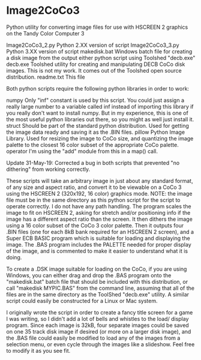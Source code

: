 # Image2CoCo3
Python utility for converting image files for use with HSCREEN 2 graphics on the Tandy Color Computer 3

Image2CoCo3_2.py	Python 2.XX version of script
Image2CoCo3_3.py	Python 3.XX version of script
makedisk.bat		Windows batch file for creating a disk image from the
			output either python script using Toolshed "decb.exe"
decb.exe		Toolshed utility for creating and manipulating DECB
			CoCo disk images. This is not my work. It comes out 
			of the Toolshed open source distribution.
readme.txt		This file


Both python scripts require the following python libraries in order to work:

numpy 		Only "inf" constant is used by this script. You could just 
		assign a really large number to a variable called inf instead of 
		importing this library if you really don't want to install numpy. 
		But in my experience, this is one of the most useful python 
		libraries out there, so you might as well just install it.
struct 		Should be part of the standard python distribution. Used for 
		getting the image data ready and saving it as the .BIN files.
pillow		Python Image Library. Used for resizing the image to CoCo size, 
		and quantizing the image palette to the closest 16 color subset
		of the appropriate CoCo palette.
operator	I'm using the "add" module from this in a map() call.


Update 31-May-19: Corrected a bug in both scripts that prevented "no dithering"
from working correctly.

These scripts will take an arbitrary image in just about any standard format, 
of any size and aspect ratio, and convert it to be viewable on a CoCo 3 using 
the HSCREEN 2 (320x192, 16 color) graphics mode. NOTE: the image file must be 
in the same directory as this python script for the script to operate correctly. 
I do not have any path handling. The program scales the image to fit on HSCREEN 
2, asking for stretch and/or positioning info if the image has a different 
aspect ratio than the screen. It then dithers the image using a 16 color subset 
of the CoCo 3 color palette. Then it outputs four .BIN files (one for each 8kB 
bank required for an HSCREEN 2 screen), and a Super ECB BASIC program which is 
suitable for loading and displaying the image. The .BAS program includes the 
PALETTE needed for proper display of the image, and is commented to make it 
easier to understand what it is doing. 

To create a .DSK image suitable for loading on the CoCo, if you are using 
Windows, you can either drag and drop the .BAS program onto the "makedisk.bat" 
batch file that should be included with this distribution, or call "makedisk 
MYPIC.BAS" from the command line, assuming that all of the files are in the 
same directory as the ToolShed "decb.exe" utility. A similar script could 
easily be constructed for a Linux or Mac system. 

I originally wrote the script in order to create a fancy title screen for a 
game I was writing, so I didn't add a lot of bells and whistles to the load/
display program. Since each image is 32kB, four separate images could be saved 
on one 35 track disk image if desired (or more on a larger disk image), and the 
.BAS file could easily be modified to load any of the images from a selection 
menu, or even cycle through the images like a slideshow. Feel free to modify it 
as you see fit.

